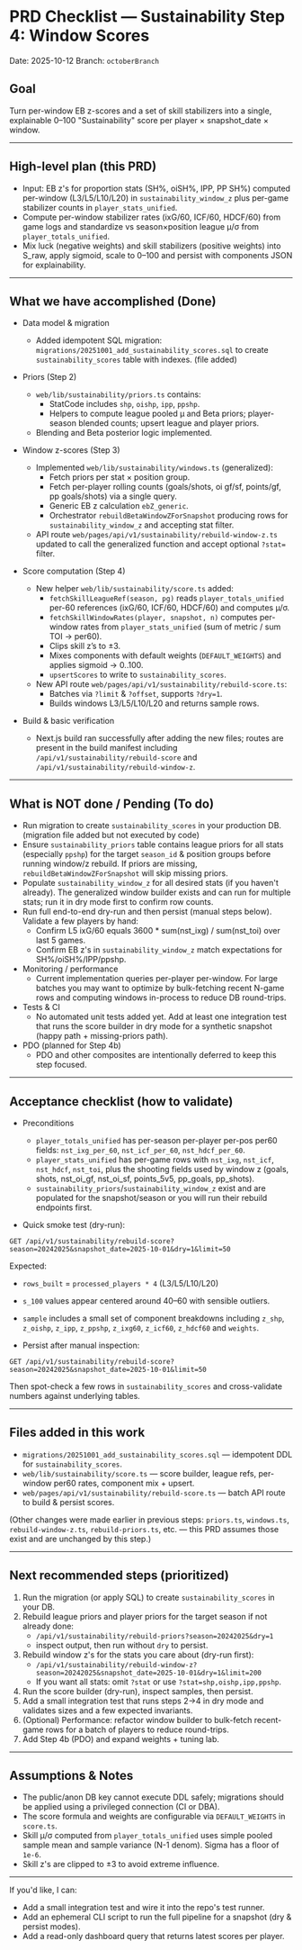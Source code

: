 # PRD Checklist — Sustainability Step 4: Window Scores

Date: 2025-10-12
Branch: `octoberBranch`

## Goal
Turn per-window EB z-scores and a set of skill stabilizers into a single, explainable 0–100 "Sustainability" score per player × snapshot_date × window.

---

## High-level plan (this PRD)
- Input: EB z's for proportion stats (SH%, oiSH%, IPP, PP SH%) computed per-window (L3/L5/L10/L20) in `sustainability_window_z` plus per-game stabilizer counts in `player_stats_unified`.
- Compute per-window stabilizer rates (ixG/60, ICF/60, HDCF/60) from game logs and standardize vs season×position league μ/σ from `player_totals_unified`.
- Mix luck (negative weights) and skill stabilizers (positive weights) into S_raw, apply sigmoid, scale to 0–100 and persist with components JSON for explainability.

---

## What we have accomplished (Done)
- Data model & migration
  - Added idempotent SQL migration: `migrations/20251001_add_sustainability_scores.sql` to create `sustainability_scores` table with indexes. (file added)

- Priors (Step 2)
  - `web/lib/sustainability/priors.ts` contains:
    - StatCode includes `shp`, `oishp`, `ipp`, `ppshp`.
    - Helpers to compute league pooled μ and Beta priors; player-season blended counts; upsert league and player priors.
  - Blending and Beta posterior logic implemented.

- Window z-scores (Step 3)
  - Implemented `web/lib/sustainability/windows.ts` (generalized):
    - Fetch priors per stat × position group.
    - Fetch per-player rolling counts (goals/shots, oi gf/sf, points/gf, pp goals/shots) via a single query.
    - Generic EB z calculation `ebZ_generic`.
    - Orchestrator `rebuildBetaWindowZForSnapshot` producing rows for `sustainability_window_z` and accepting stat filter.
  - API route `web/pages/api/v1/sustainability/rebuild-window-z.ts` updated to call the generalized function and accept optional `?stat=` filter.

- Score computation (Step 4)
  - New helper `web/lib/sustainability/score.ts` added:
    - `fetchSkillLeagueRef(season, pg)` reads `player_totals_unified` per-60 references (ixG/60, ICF/60, HDCF/60) and computes µ/σ.
    - `fetchSkillWindowRates(player, snapshot, n)` computes per-window rates from `player_stats_unified` (sum of metric / sum TOI → per60).
    - Clips skill z’s to ±3.
    - Mixes components with default weights (`DEFAULT_WEIGHTS`) and applies sigmoid → 0..100.
    - `upsertScores` to write to `sustainability_scores`.
  - New API route `web/pages/api/v1/sustainability/rebuild-score.ts`:
    - Batches via `?limit` & `?offset`, supports `?dry=1`.
    - Builds windows L3/L5/L10/L20 and returns sample rows.

- Build & basic verification
  - Next.js build ran successfully after adding the new files; routes are present in the build manifest including `/api/v1/sustainability/rebuild-score` and `/api/v1/sustainability/rebuild-window-z`.

---

## What is NOT done / Pending (To do)
- Run migration to create `sustainability_scores` in your production DB. (migration file added but not executed by code)
- Ensure `sustainability_priors` table contains league priors for all stats (especially `ppshp`) for the target `season_id` & position groups before running window/z rebuild. If priors are missing, `rebuildBetaWindowZForSnapshot` will skip missing priors.
- Populate `sustainability_window_z` for all desired stats (if you haven't already). The generalized window builder exists and can run for multiple stats; run it in dry mode first to confirm row counts.
- Run full end-to-end dry-run and then persist (manual steps below). Validate a few players by hand:
  - Confirm L5 ixG/60 equals 3600 * sum(nst_ixg) / sum(nst_toi) over last 5 games.
  - Confirm EB z's in `sustainability_window_z` match expectations for SH%/oiSH%/IPP/ppshp.
- Monitoring / performance
  - Current implementation queries per-player per-window. For large batches you may want to optimize by bulk-fetching recent N-game rows and computing windows in-process to reduce DB round-trips.
- Tests & CI
  - No automated unit tests added yet. Add at least one integration test that runs the score builder in dry mode for a synthetic snapshot (happy path + missing-priors path).
- PDO (planned for Step 4b)
  - PDO and other composites are intentionally deferred to keep this step focused.

---

## Acceptance checklist (how to validate)
- Preconditions
  - `player_totals_unified` has per-season per-player per-pos per60 fields: `nst_ixg_per_60`, `nst_icf_per_60`, `nst_hdcf_per_60`.
  - `player_stats_unified` has per-game rows with `nst_ixg`, `nst_icf`, `nst_hdcf`, `nst_toi`, plus the shooting fields used by window z (goals, shots, nst_oi_gf, nst_oi_sf, points_5v5, pp_goals, pp_shots).
  - `sustainability_priors`/`sustainability_window_z` exist and are populated for the snapshot/season or you will run their rebuild endpoints first.

- Quick smoke test (dry-run):

```
GET /api/v1/sustainability/rebuild-score?season=20242025&snapshot_date=2025-10-01&dry=1&limit=50
```

Expected:
- `rows_built` = `processed_players * 4` (L3/L5/L10/L20)
- `s_100` values appear centered around 40–60 with sensible outliers.
- `sample` includes a small set of component breakdowns including `z_shp`, `z_oishp`, `z_ipp`, `z_ppshp`, `z_ixg60`, `z_icf60`, `z_hdcf60` and `weights`.

- Persist after manual inspection:

```
GET /api/v1/sustainability/rebuild-score?season=20242025&snapshot_date=2025-10-01&limit=50
```

Then spot-check a few rows in `sustainability_scores` and cross-validate numbers against underlying tables.

---

## Files added in this work
- `migrations/20251001_add_sustainability_scores.sql` — idempotent DDL for `sustainability_scores`.
- `web/lib/sustainability/score.ts` — score builder, league refs, per-window per60 rates, component mix + upsert.
- `web/pages/api/v1/sustainability/rebuild-score.ts` — batch API route to build & persist scores.

(Other changes were made earlier in previous steps: `priors.ts`, `windows.ts`, `rebuild-window-z.ts`, `rebuild-priors.ts`, etc. — this PRD assumes those exist and are unchanged by this step.)

---

## Next recommended steps (prioritized)
1. Run the migration (or apply SQL) to create `sustainability_scores` in your DB.
2. Rebuild league priors and player priors for the target season if not already done:
   - `/api/v1/sustainability/rebuild-priors?season=20242025&dry=1`
   - inspect output, then run without `dry` to persist.
3. Rebuild window z's for the stats you care about (dry-run first):
   - `/api/v1/sustainability/rebuild-window-z?season=20242025&snapshot_date=2025-10-01&dry=1&limit=200`
   - If you want all stats: omit `?stat` or use `?stat=shp,oishp,ipp,ppshp`.
4. Run the score builder (dry-run), inspect samples, then persist.
5. Add a small integration test that runs steps 2→4 in dry mode and validates sizes and a few expected invariants.
6. (Optional) Performance: refactor window builder to bulk-fetch recent-game rows for a batch of players to reduce round-trips.
7. Add Step 4b (PDO) and expand weights + tuning lab.

---

## Assumptions & Notes
- The public/anon DB key cannot execute DDL safely; migrations should be applied using a privileged connection (CI or DBA).
- The score formula and weights are configurable via `DEFAULT_WEIGHTS` in `score.ts`.
- Skill μ/σ computed from `player_totals_unified` uses simple pooled sample mean and sample variance (N-1 denom). Sigma has a floor of `1e-6`.
- Skill z's are clipped to ±3 to avoid extreme influence.

---

If you'd like, I can:
- Add a small integration test and wire it into the repo's test runner.
- Add an ephemeral CLI script to run the full pipeline for a snapshot (dry & persist modes).
- Add a read-only dashboard query that returns latest scores per player.

